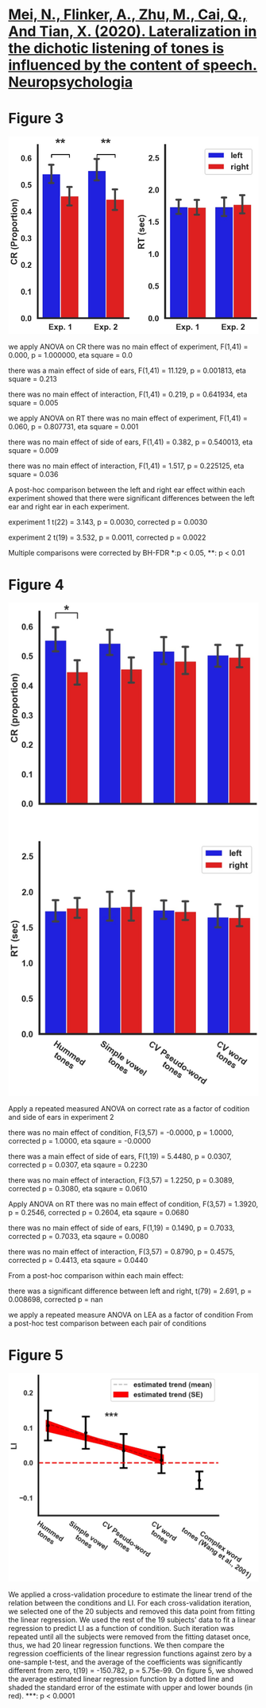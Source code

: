 # [Mei, N., Flinker, A., Zhu, M., Cai, Q., And Tian, X. (2020). Lateralization in the dichotic listening of tones is influenced by the content of speech. Neuropsychologia](https://www.researchgate.net/publication/339151652_Lateralization_in_the_dichotic_listening_of_tones_is_influenced_by_the_content_of_speech)

# Figure 3
![fig3](https://github.com/nmningmei/dichotic-listening-of-tones-is-influenced-by-the-content-of-speech/blob/master/figures/figure%203.jpeg)

we apply ANOVA on CR
there was no main effect of experiment, F(1,41) = 0.000, p = 1.000000, eta square = 0.0

there was a main effect of side of ears, F(1,41) = 11.129, p = 0.001813, eta square = 0.213

there was no main effect of interaction, F(1,41) = 0.219, p = 0.641934, eta square = 0.005

we apply ANOVA on RT
there was no main effect of experiment, F(1,41) = 0.060, p = 0.807731, eta square = 0.001

there was no main effect of side of ears, F(1,41) = 0.382, p = 0.540013, eta square = 0.009

there was no main effect of interaction, F(1,41) = 1.517, p = 0.225125, eta square = 0.036

A post-hoc comparison between the left and right ear effect within each experiment showed that there were significant differences between the left ear and right ear in each experiment.

experiment 1 t(22) = 3.143, p = 0.0030, corrected p = 0.0030

experiment 2 t(19) = 3.532, p = 0.0011, corrected p = 0.0022

Multiple comparisons were corrected by BH-FDR
*:p < 0.05, **: p < 0.01



# Figure 4
![fig4](https://github.com/nmningmei/dichotic-listening-of-tones-is-influenced-by-the-content-of-speech/blob/master/figures/figure%204.jpeg)


Apply a repeated measured ANOVA on correct rate as a factor of codition and side of ears in experiment 2

there was no main effect of condition, F(3,57) = -0.0000, p = 1.0000, corrected p = 1.0000, eta sqaure = -0.0000

there was a main effect of side of ears, F(1,19) = 5.4480, p = 0.0307, corrected p = 0.0307, eta sqaure = 0.2230

there was no main effect of interaction, F(3,57) = 1.2250, p = 0.3089, corrected p = 0.3080, eta sqaure = 0.0610

Apply ANOVA on RT
there was no main effect of condition, F(3,57) = 1.3920, p = 0.2546, corrected p = 0.2604, eta sqaure = 0.0680

there was no main effect of side of ears, F(1,19) = 0.1490, p = 0.7033, corrected p = 0.7033, eta sqaure = 0.0080

there was no main effect of interaction, F(3,57) = 0.8790, p = 0.4575, corrected p = 0.4413, eta sqaure = 0.0440

From a post-hoc comparison within each main effect:

there was a significant difference between left and right, t(79) = 2.691, p = 0.008698, corrected p = nan

we apply a repeated measure ANOVA on LEA as a factor of condition
From a post-hoc test comparison between each pair of conditions



# Figure 5
![fig5](https://github.com/nmningmei/dichotic-listening-of-tones-is-influenced-by-the-content-of-speech/blob/master/figures/figure%205.jpeg)


We applied a cross-validation procedure to estimate the linear trend of the relation between the conditions and LI. 
For each cross-validation iteration, we selected one of the 20 subjects and removed this data point from fitting the linear regression. 
We used the rest of the 19 subjects' data to fit a linear regression to predict LI as a function of condition. 
Such iteration was repeated until all the subjects were removed from the fitting dataset once, thus, we had 20 linear regression functions. 
We then compare the regression coefficients of the linear regression functions against zero by a one-sample t-test, 
and the average of the coefficients was significantly different from zero, t(19) = -150.782, p = 5.75e-99. 
On figure 5, we showed the average estimated linear regression function by a dotted line and shaded the standard error of the estimate with upper and lower bounds (in red). ***: p < 0.0001 

